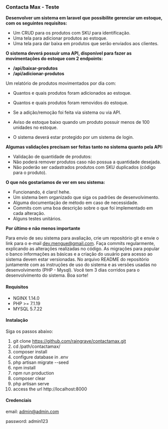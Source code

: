 ### Contacta Max - Teste

**Desenvolver um sistema em laravel que possibilite gerenciar um estoque, com os
seguintes requisitos:**

- Um CRUD para os produtos com SKU para identificação.
- Uma tela para adicionar produtos ao estoque.
- Uma tela para dar baixa em produtos que serão enviados aos clientes.

**O sistema deverá possuir uma API, disponível para fazer as movimentações do
estoque com 2 endpoints:**

- **/api/baixar-produtos**
- **/api/adicionar-produtos**

Um relatório de produtos movimentados por dia com:

- Quantos e quais produtos foram adicionados ao estoque.
- Quantos e quais produtos foram removidos do estoque.
- Se a adição/remoção foi feita via sistema ou via API.
- Aviso de estoque baixo quando um produto possuir menos de 100 unidades
no estoque.

- O sistema deverá estar protegido por um sistema de login.

**Algumas validações precisam ser feitas tanto no sistema quanto pela API:**

- Validação de quantidade de produtos:
- Não poderá remover produtos caso não possua a quantidade desejada.
- Não poderão ser cadastrados produtos com SKU duplicados (código para o
produto).

**O que nós gostaríamos de ver em seu sistema:**

- Funcionando, é claro! hehe.
- Um sistema bem organizado que siga os padrões de desenvolvimento.
- Alguma documentação de método em caso de necessidade.
- Commits com uma boa descrição sobre o que foi implementado em cada alteração.
- Alguns testes unitários.

**Por último e não menos importante**

Para envio de seu sistema para avaliação, crie um repositório git e envie o link para
o e-mail dev.mengue@gmail.com. Faça commits regularmente, explicando as alterações
realizadas no código.
As migrações para popular o banco informações as básicas e a criação do usuário
para acesso ao sistema devem estar versionadas.
No arquivo README do repositório juntamente com as instruções de uso do sistema
e as versões usadas no desenvolvimento (PHP - Mysql). Você tem 3 dias corridos para o
desenvolvimento do sistema. Boa sorte!

#### Requisitos

- NGINX 1.14.0
- PHP >= 7.1.19
- MYSQL 5.7.22

#### Instalação

Siga os passos abaixo:

1. git clone https://github.com/raingrave/contactamax.git
2. cd /path/contactamax/
3. composer install
4. configure database in .env
5. php artisan migrate --seed
6. npm install
7. npm run production
8. composer clear
9. php artisan serve
10. access the url http://localhost:8000

#### Credenciais

email: admin@admin.com

password: admin123